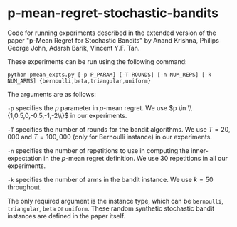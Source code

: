 # p-mean-regret-stochastic-bandits
Code for running experiments described in the extended version of the paper "p-Mean Regret for Stochastic Bandits" by Anand Krishna, Philips George John, Adarsh Barik, Vincent Y.F. Tan.

These experiments can be run using the following command:
```
python pmean_expts.py [-p P_PARAM] [-T ROUNDS] [-n NUM_REPS] [-k NUM_ARMS] {bernoulli,beta,triangular,uniform}
```

The arguments are as follows:

```-p``` specifies the $p$ parameter in $p$-mean regret. We use $p \in \\{1,0.5,0,-0.5,-1,-2\\}$ in our experiments.

```-T``` specifies the number of rounds for the bandit algorithms. We use $T = 20,000$ and $T = 100,000$ (only for Bernoulli instance) in our experiments.

```-n``` specifies the number of repetitions to use in computing the inner-expectation in the $p$-mean regret definition. We use $30$ repetitions in all our experiments.

```-k``` specifies the number of arms in the bandit instance. We use $k = 50$ throughout.

The only required argument is the instance type, which can be ```bernoulli```, ```triangular```, ```beta``` or ```uniform```. These random synthetic stochastic bandit instances are defined in the paper itself.

